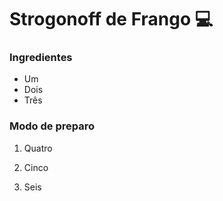 # Strogonoff de Frango :computer:

### Ingredientes

* Um
* Dois
* Três

### Modo de preparo

1. Quatro

2. Cinco
3. Seis





